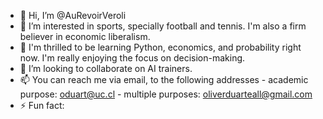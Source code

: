 - 👋 Hi, I’m @AuRevoirVeroli
- 👀 I’m interested in sports, specially football and tennis. I'm also a firm believer in economic liberalism.
- 🌱 I'm thrilled to be learning Python, economics, and probability right now. I'm really enjoying the focus on decision-making.
- 💞️ I’m looking to collaborate on AI trainers.
- 📫 You can reach me via email, to the following addresses - academic purpose: oduart@uc.cl - multiple purposes: oliverduarteall@gmail.com
- ⚡ Fun fact: 

<!---
AuRevoirVeroli/AuRevoirVeroli is a ✨ special ✨ repository because its `README.md` (this file) appears on your GitHub profile.
You can click the Preview link to take a look at your changes.
--->
